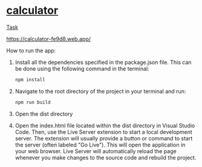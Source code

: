 # [calculator](https://calculator-fe9d8.web.app/)

[Task](https://docs.google.com/document/d/1zpXXeSae-BlcxPKgw3DhxZA92cspVailrPYoaXSYrW8/edit?tab=t.0)

https://calculator-fe9d8.web.app/

How to run the app:

1) Install all the dependencies specified in the package.json file. This can be done using the following command in the terminal:
   ```bash
   npm install

3) Navigate to the root directory of the project in your terminal and run:
    ```bash
   npm run build

4) Open the dist directory

5) Open the index.html file located within the dist directory in Visual Studio Code. Then, use the Live Server extension to start a local development server. The extension will usually provide a button or command to start the server (often labeled "Go Live"). This will open the application in your web browser. Live Server will automatically reload the page whenever you make changes to the source code and rebuild the project.

